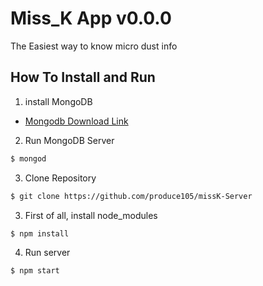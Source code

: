 # Miss_K App v0.0.0

The Easiest way to know micro dust info

## How To Install and Run

1. install MongoDB
- [Mongodb Download Link](https://www.mongodb.com/download-center?jmp=nav#community)

2. Run MongoDB Server
```bash
$ mongod
```

3. Clone Repository
```bash
$ git clone https://github.com/produce105/missK-Server
```

3. First of all, install node_modules
```bash
$ npm install
```

4. Run server
```bash
$ npm start
```
